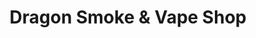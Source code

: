 ---
title: "Dragon Smoke & Vape Shop"
url: /indianapolis/dragon-smoke-und-vape-shop/
shop: E-Zigaretten
---